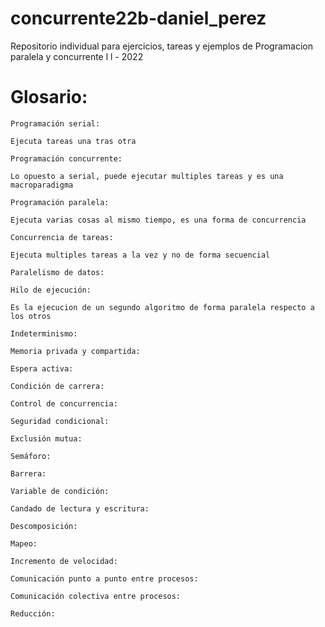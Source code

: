 # concurrente22b-daniel_perez

Repositorio individual para ejercicios, tareas y ejemplos de Programacion paralela y concurrente l l - 2022

# Glosario:

    Programación serial:

	Ejecuta tareas una tras otra
	
    Programación concurrente:

	Lo opuesto a serial, puede ejecutar multiples tareas y es una macroparadigma 

    Programación paralela:

	Ejecuta varias cosas al mismo tiempo, es una forma de concurrencia

    Concurrencia de tareas:

	Ejecuta multiples tareas a la vez y no de forma secuencial

    Paralelismo de datos:

    Hilo de ejecución:

	Es la ejecucion de un segundo algoritmo de forma paralela respecto a los otros 

    Indeterminismo:

    Memoria privada y compartida:

    Espera activa:

    Condición de carrera:

    Control de concurrencia:

    Seguridad condicional:

    Exclusión mutua:

    Semáforo:

    Barrera:

    Variable de condición:

    Candado de lectura y escritura:

    Descomposición:

    Mapeo:

    Incremento de velocidad:

    Comunicación punto a punto entre procesos:

    Comunicación colectiva entre procesos:

    Reducción:


